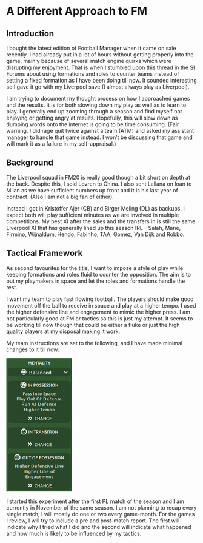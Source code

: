 # A Different Approach to FM

## Introduction

I bought the latest edition of Football Manager when it came on sale recently. I had already put in a lot of hours without getting properly into the game, mainly because of several match engine quirks which were disrupting my enjoyment. That is when I stumbled upon this [thread](https://community.sigames.com/topic/486970-tactics-gymnastics-lyon/) in the SI Forums about using formations and roles to counter teams instead of setting a fixed formation as I have been doing till now. It sounded interesting so I gave it go with my Liverpool save (I almost always play as Liverpool).

I am trying to document my thought process on how I approached games and the results. It is for both slowing down my play as well as to learn to play. I generally end up zooming through a season and find myself not enjoying or getting angry at results. Hopefully, this will slow down as dumping words onto the internet is going to be time consuming. (Fair warning, I did rage quit twice against a team (ATM) and asked my assistant manager to handle that game instead. I won’t be discussing that game and will mark it as a failure in my self-appraisal.)

## Background

The Liverpool squad in FM20 is really good though a bit short on depth at the back. Despite this, I sold Lovren to China. I also sent Lallana on loan to Milan as we have sufficient numbers up front and it is his last year of contract. (Also I am not a big fan of either).

Instead I got in Kristoffer Ajer (CB) and Birger Meling (DL) as backups. I expect both will play sufficient minutes as we are involved in multiple competitions. My best XI after the sales and the transfers in is still the same Liverpool XI that has generally lined up this season IRL - Salah, Mane, Firmino, Wijnaldum, Hendo, Fabinho, TAA, Gomez, Van Dijk and Robbo.

## Tactical Framework
As second favourites for the title, I want to impose a style of play while keeping formations and roles fluid to counter the opposition. The aim is to put my playmakers in space and let the roles and formations handle the rest.

I want my team to play fast flowing football. The players should make good movement off the ball to receive in space and play at a higher tempo. I used the higher defensive line and engagement to mimic the higher press. I am not particularly good at FM or tactics so this is just my attempt. It seems to be working till now though that could be either a fluke or just the high quality players at my disposal making it work.

My team instructions are set to the following, and I have made minimal changes to it till now:

![](/images/fm_intro/image1.png)

I started this experiment after the first PL match of the season and I am currently in November of the same season. I am not planning to recap every single match, I will mostly do one or two every game-month. For the games I review, I will try to include a pre and post-match report. The first will indicate why I tried what I did and the second will indicate what happened and how much is likely to be influenced by my tactics.
